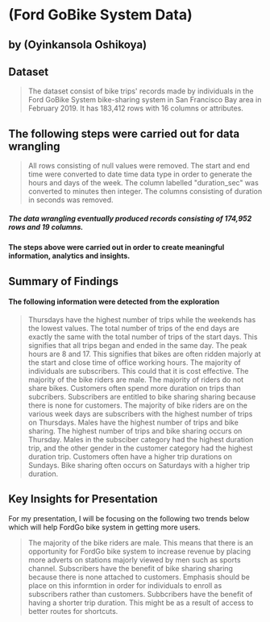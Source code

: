 # (Ford GoBike System Data)
## by (Oyinkansola Oshikoya)


## Dataset

> The dataset consist of bike trips' records made by individuals in the Ford GoBike System bike-sharing system in San Francisco Bay area in February 2019. It has 183,412 rows with 16 columns or attributes. 


## The following steps were carried out for data wrangling

> All rows consisting of null values were removed. 
> The start and end time were converted to date time data type in order to generate the hours and  days of the week. 
> The column labelled "duration_sec" was converted to minutes then integer. 
> The columns consisting of duration in seconds was removed.

##### The data wrangling eventually produced records consisting of 174,952 rows and 19 columns.

#### The steps above were carried out in order to create meaningful information, analytics and insights. 


## Summary of Findings
#### The following information were detected from the exploration

> Thursdays have the highest number of trips while the weekends has the lowest values.
> The total number of trips of the end days are exactly the same with the total number of trips of the start days. This signifies that all trips began and ended in the same day.
> The peak hours are 8 and 17. This signifies that bikes are often ridden majorly at the start and close time of office working hours.
> The majority of individuals are subscribers. This could that it is cost effective.
> The majority of the bike riders are male.
> The majority of riders do not share bikes.
> Customers often spend more duration on trips than subcribers.
> Subscribers are entitled to bike sharing sharing because there is none for customers.
> The majority of bike riders are on the various week days are subscribers with the highest number of trips on Thursdays.
> Males have the highest number of trips and bike sharing.
> The highest number of trips and bike sharing occurs on Thursday.
> Males in the subsciber category had the highest duration trip, and the other gender in the customer category had the highest duration trip.
> Customers often have a higher trip durations on Sundays.
> Bike sharing often occurs on Saturdays with a higher trip duration.


## Key Insights for Presentation

For my presentation, I will be focusing on the following two trends below which will help FordGo bike system in getting more users.

> The majority of the bike riders are male. This means that there is an opportunity for FordGo bike system to increase revenue by placing more adverts on stations majorly viewed by men such as sports channel.
> Subscribers have the benefit of  bike sharing sharing because there is none attached to customers. Emphasis should be place on this informtion in order for individuals to enroll as subscribers rather than customers.
> Subbcribers have the benefit of having a shorter trip duration. This might be as a result of access to better routes for shortcuts.




 
